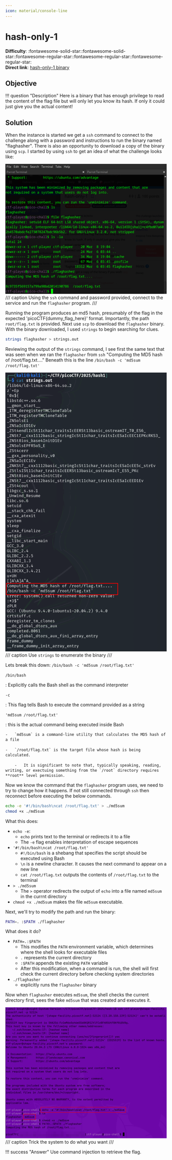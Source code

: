 ```yaml
---
icon: material/console-line
---
```


# hash-only-1

**Difficulty**: :fontawesome-solid-star::fontawesome-solid-star::fontawesome-regular-star::fontawesome-regular-star::fontawesome-regular-star:<br/>
**Direct link**: [hash-only-1 binary](./assets/flaghasher)<br/>

## Objective

!!! question "Description"
    Here is a binary that has enough privilege to read the content of the flag file but will only let you know its hash. If only it could just give you the actual content!

## Solution

When the instance is started we get a `ssh` command to connect to the challenge along with a password and instructions to run the binary named "flaghasher". There is also an opportunity to download a copy of the binary using `scp`. I started by using `ssh` to get an idea of what the challenge looks like:

![start](./img/2/start.png)
/// caption
Using the `ssh` command and password provided, connect to the service and run the `flaghasher` program. 
///

Running the program produces an md5 hash, presumably of the flag in the expected 'picoCTF{dummy_flag_here}' format. Importantly, the path `root/flag.txt` is provided. Next use `scp` to download the `flaghasher` binary. With the binary downloaded, I used `strings` to begin searching for clues. 

```bash title="Binary Enumeration"
strings flaghasher > strings.out
```

Reviewing the output of the `strings` command, I see first the same text that was seen when we ran the `flaghasher` from `ssh` "Computing the MD5 hash of /root/flag.txt...." Beneath this is the line `/bin/bash -c 'md5sum /root/flag.txt'`

![strings](./img/2/strings.png)
/// caption
Use `strings` to enumerate the binary
///

Lets break this down: `/bin/bash -c 'md5sum /root/flag.txt'`

`/bin/bash`

:   Explicitly calls the Bash shell as the command interpreter

`-c`
    
:   This flag tells Bash to execute the command provided as a string

`'md5sum /root/flag.txt'`
    
:   this is the actual command being executed inside Bash
        
    -   `md5sum` is a command-line utility that calculates the MD5 hash of a file
        
    -   `/root/flag.txt` is the target file whose hash is being calculated.
        
        -   It is significant to note that, typically speaking, reading, writing, or exectuing something from the `/root` directory requires **root** level permission.

Now we know the command that the `flaghasher` program uses, we need to try to change how it happens. If not still connected through `ssh` then reconnect before executing the below commands.

```bash title="Create fake md5sum script"
echo -e '#!/bin/bash\ncat /root/flag.txt' > ./md5sum
chmod +x ./md5sum
```

What this does:

*   `echo -e`:
    *   `echo` prints text to the terminal or redirects it to a file
    *   The `-e` flag enables interpretation of escape sequences
*   `'#!/bin/bash\ncat /root/flag.txt'`
    *   `#!/bin/bash` is a shebang that specifies the script should be executed using Bash
    *   `\n` is a newline character. It causes the next command to appear on a new line
    *   `cat /root/flag.txt` outputs the contents of `/root/flag.txt` to the terminal
*   `> ./md5sum`
    *   The `>` operator redirects the output of `echo` into a file named `md5sum` in the currnt directory
*   `chmod +x ./md5sum` makes the file `md5sum` executable.
        
Next, we'll try to modify the path and run the binary:

```bash title="Run binary with custom path"
PATH=. :$PATH ./flaghasher
```

What does it do?

*   `PATH=.:$PATH`
    *   This modifies the `PATH` environment variable, which determines where the shell looks for executable files
    *   `.` represents the current directory
    *   `:$PATH` appends the existing `PATH` variable
    *   After this modification, when a command is run, the shell will first check the current directory before checking system directories 
*   `./flaghasher` 
    *   explicitly runs the `flaghasher` binary

Now when `flaghasher` executes `md5sum`, the shell checks the current directory first, sees the fake `md5sum` that was created and executes it.

![flag](./img/2/flag.png)
/// caption
Trick the system to do what you want
///

!!! success "Answer"
    Use command injection to retrieve the flag.